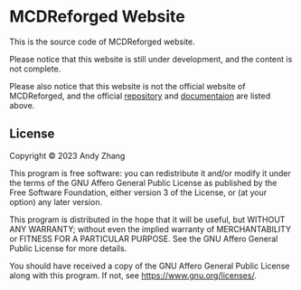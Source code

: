 # MCDReforged Website

This is the source code of MCDReforged website.

Please notice that this website is still under development, and the content is
not complete.

Please also notice that this website is not the official website of MCDReforged, and the official [repository](https://github.com/Fallen-Breath/MCDReforged) and [documentaion](https://mcdreforged.readthedocs.io/en/latest/) are listed above.

## License

Copyright © 2023 Andy Zhang

This program is free software: you can redistribute it and/or modify
it under the terms of the GNU Affero General Public License as
published by the Free Software Foundation, either version 3 of the
License, or (at your option) any later version.

This program is distributed in the hope that it will be useful,
but WITHOUT ANY WARRANTY; without even the implied warranty of
MERCHANTABILITY or FITNESS FOR A PARTICULAR PURPOSE.  See the
GNU Affero General Public License for more details.

You should have received a copy of the GNU Affero General Public License
along with this program.  If not, see <https://www.gnu.org/licenses/>.
